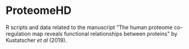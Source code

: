 # ProteomeHD
R scripts and data related to the manuscript "The human proteome co-regulation map reveals functional relationships between proteins" by Kustatscher <i> et al </i> (2019).
